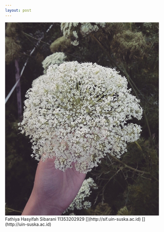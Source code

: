 ```yaml
---
layout: post
---
```

<img src="/images/bunga.jpg" class="fit image">
Fathiya Hasyifah Sibarani
11353202929
[](http://sif.uin-suska.ac.id)
[](http://uin-suska.ac.id)
